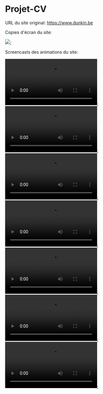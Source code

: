 # Projet-CV

URL du site original:
https://www.dunkin.be

Copies d'écran du site:

![](img/Screenshot.png);



Screencasts des animations du site: 

![](screencast/1.mov);
![](screencast/2.mov);
![](screencast/3.mov);
![](screencast/4.mov);
![](screencast/5.mov);
![](screencast/6.mov);
![](screencast/7.mov);













